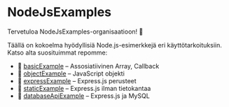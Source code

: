# NodeJsExamples

Tervetuloa NodeJsExamples-organisaatioon! 🎉

Täällä on kokoelma hyödyllisiä Node.js-esimerkkejä eri käyttötarkoituksiin. Katso alta suosituimmat repomme:

- 🧪 [basicExample](https://github.com/NodeJsExamples/basicExample) – Assosiatiivinen Array, Callback
- 🧪 [objectExample](https://github.com/NodeJsExamples/objectExample) – JavaScript objekti
- 🧪 [expressExample](https://github.com/NodeJsExamples/expressExample) – Express.js perusteet
- 🧪 [staticExample](https://github.com/NodeJsExamples/staticExample) – Express.js ilman tietokantaa
- 🧪 [databaseApiExample](https://github.com/NodeJsExamples/databaseApiExample) – Express.js ja MySQL

